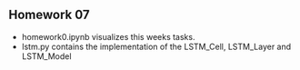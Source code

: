 ## Homework 07

* homework0.ipynb visualizes this weeks tasks.
* lstm.py contains the implementation of the LSTM_Cell, LSTM_Layer and LSTM_Model

